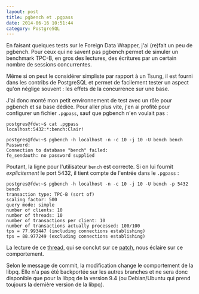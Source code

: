 ```yaml
---
layout: post
title: pgbench et .pgpass
date: 2014-06-16 10:51:44
category: PostgreSQL
---
```



En faisant quelques tests sur le Foreign Data Wrapper, j'ai (re)fait un peu de pgbench. Pour ceux qui ne savent pas pgbench permet de simuler un benchmark TPC-B, en gros des lectures, des écritures par un certain nombre de sessions concurrentes.

Même si on peut le considérer simpliste par rapport à un Tsung, il est fourni dans les contribs de PostgreSQL et permet de facilement tester un aspect qu'on néglige souvent : les effets de la concurrence sur une base.

J'ai donc monté mon petit environnement de test avec un rôle pour pgbench et sa base dédiée. Pour aller plus vite, j'en ai profité pour configurer un fichier `.pgpass`, sauf que pgbench n'en voulait pas :


    postgres@fdw:~$ cat .pgpass 
    localhost:5432:*:bench:Clair!
    
    postgres@fdw:~$ pgbench -h localhost -n -c 10 -j 10 -U bench bench
    Password: 
    Connection to database "bench" failed:
    fe_sendauth: no password supplied

Poutant, la ligne pour l'utilisateur `bench` est correcte. Si on lui fournit *explicitement* le port 5432, il tient compte de l'entrée dans le `.pgpass` :

    postgres@fdw:~$ pgbench -h localhost -n -c 10 -j 10 -U bench -p 5432 bench
    transaction type: TPC-B (sort of)
    scaling factor: 500
    query mode: simple
    number of clients: 10
    number of threads: 10
    number of transactions per client: 10
    number of transactions actually processed: 100/100
    tps = 77.993447 (including connections establishing)
    tps = 88.977249 (excluding connections establishing)

La lecture de ce [thread](http://www.postgresql.org/message-id/CA+Tgmob+q=6QRPXt8mYqiwb90SaHy+SMbsW7LrTZvoXuvKgvmg@mail.gmail.com), qui se conclut sur ce [patch](http://git.postgresql.org/gitweb/?p=postgresql.git;a=commitdiff;h=13ecb822e8da5668133b706474c25bc908ae370a), nous éclaire sur ce comportement.

Selon le message de commit, la modification change le comportement de la libpq. Elle n'a pas été backportée sur les autres branches et ne sera donc disponible que pour la libpq de la version 9.4 (ou Debian/Ubuntu qui prend toujours la dernière version de la libpq).
